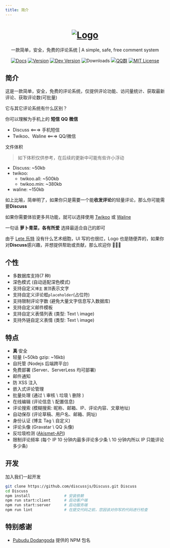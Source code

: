 ```yaml
---
title: 简介
---
```


<h1 align="center"><a href="https://discuss.js.org" target="_blank"><img src="/svg/Logo.svg" alt="Logo"></a></h1>
<p align="center">一款简单，安全，免费的评论系统 | A simple, safe, free comment system</p>

<p align="center">
    <a href="https://discuss.js.org" target="_blank"><img src="https://img.shields.io/badge/Docs-文档-1081c1?logo=read-the-docs" alt="Docs"></a>
    <a href="https://github.com/discussjs/Discuss/releases/"><img src="https://img.shields.io/npm/v/discuss?color=critical&logo=npm" alt="Version"></a>
    <a href="https://github.com/discussjs/Discuss/tree/dev"><img src="https://img.shields.io/github/package-json/v/discussjs/Discuss/dev?color=%231ab1ad&label=dev" alt="Dev Version"></a>
    <img src="https://img.shields.io/npm/dm/discuss" alt="Downloads">
    <a href="https://jq.qq.com/?_wv=1027&k=lh7oS7Xt"><img src="https://img.shields.io/badge/QQ群-343890210-00a4ff?logo=tencent-qq" alt="QQ群"></a>
    <a href="https://github.com/discussjs/Discuss/blob/dev/LICENSE"><img src="https://img.shields.io/npm/l/discuss?color=ee5535" alt="MIT License"></a>
</p>

## 简介

这是一款简单，安全，免费的评论系统，仅提供评论功能、访问量统计、获取最新评论、获取评论数(可批量)

它与其它评论系统有什么区别？

你可以理解为手机上的 **短信** **QQ** **微信**

- Discuss <===> 手机短信
- Twikoo、Waline <===> QQ/微信

文件体积

> 如下体积仅供参考，在后续的更新中可能有些许小浮动

- Discuss: ~50kb
- twikoo:
  - twikoo.all: ~500kb
  - twikoo.min: ~380kb
- waline: ~150kb

如上比喻，简单明了，如果你只是需要一个能**收发评论**的轻量评论，那么你可能需要**Discuss**

如果你需要体验更多共功能，就可以选择使用 [Twikoo](https://twikoo.js.org/) 或 [Waline](https://waline.js.org/)

一句话 **萝卜青菜，各有所爱** 选择最适合自己的即可

由于 [Lete 乐特](https://github.com/Lete114) 没有什么艺术细胞，UI 写的也很烂，Logo 也是随便弄的，如果你对**Discuss**感兴趣，并想提供帮助或贡献，那么欢迎你 🎉🎉🎉

## 个性

- 多数据库支持(7 种)
- 深色模式 (自动适配深色模式)
- 支持自定义`博主` `置顶`表示文字
- 支持自定义评论框`placeholder`(占位符)
- 支持限制评论字数 (避免大量文字信息写入数据库)
- 支持自定义邮件模板
- 支持自定义表情列表 (类型: Text \ image)
- 支持外链自定义表情 (类型: Text \ image)

## 特点

- **真**·安全
- 轻量 (~50kb gzip: ~16kb)
- 自托管 (Nodejs 后端跨平台)
- 免费部署 (Server、ServerLess 均可部署)
- 邮件通知
- 防 XSS 注入
- 嵌入式评论管理
- 批量处理 (通过 \ 审核 \ 垃圾 \ 删除 )
- 在线编辑 (评论信息 \ 配置信息)
- 评论搜索 (模糊搜索: 昵称、邮箱、IP、评论内容、文章地址)
- 自动保存 (评论草稿、用户名、邮箱、网址)
- 身份认证 (博主 Tag \ 自定义)
- 评论头像 (Gravatar \ QQ 头像)
- 反垃圾检测 ([Akismet-API](https://akismet.com/))
- 限制评论频率 (每个 IP 10 分钟内最多评论多少条 \ 10 分钟内所以 IP 只能评论多少条)

## 开发

加入我们一起开发

```bash
git clone https://github.com/discussjs/Discuss.git Discuss
cd Discuss
npm install               # 安装依赖
npm run start:client      # 启动客户端
npm run start:server      # 启动服务端
npm run lint              # 在提交代码之前，您因该对你写的代码进行检查
```

## 特别感谢

- [Pubudu Dodangoda](https://github.com/pupudu) 提供的 NPM 包名
